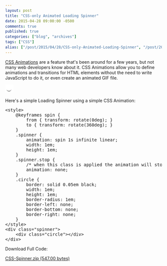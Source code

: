 ```yaml
---
layout: post
title: "CSS-only Animated Loading Spinner"
date: 2015-04-28 09:00:00 -0500
comments: true
published: true
categories: ["blog", "archives"]
tags: ["CSS"]
alias: ["/post/2015/04/28/CSS-only-Animated-Loading-Spinner", "/post/2015/04/28/css-only-animated-loading-spinner"]
---
```

<!-- more -->
<p><a href="http://www.w3schools.com/css/css3_animations.asp" target="_blank">CSS Animations</a> are a feature that's been around for a few years, but not many web developers know about it. CSS Animations allow you to define animations and transitions for HTML elements without the need to write JavaScript to do it, or even create an animated GIF file.</p>
<p><img src="/images/posts/2015/04/CSS-Spinner.gif" alt="" /></p>
<p>Here's a simple Loading Spinner using a simple CSS Animation:</p>
<pre class="brush: c-sharp; first-line: 1; tab-size: 4; toolbar: false; ">&lt;style&gt;
    @keyframes spin {
        from { transform: rotate(0deg); }
        to { transform: rotate(360deg); }
    }
    .spinner {
        animation: spin 1s infinite linear;
        width: 1em;
        height: 1em;
    }
    .spinner.stop {
        /* when this class is applied the animation will stop */
        animation: none;
    }
    .circle {
        border: solid 0.05em black;
        width: 1em;
        height: 1em;
        border-radius: 1em;
        border-left: none;
        border-bottom: none;
        border-right: none;
    }
&lt;/style&gt;
&lt;div class="spinner"&gt;
    &lt;div class="circle"&gt;&lt;/div&gt;
&lt;/div&gt;</pre>
<p>Download Full Code:</p>
<p><a href="/FILES/2015/04/CSS-Spinner.zip.axdx">CSS-Spinner.zip (547.00 bytes)</a></p>
